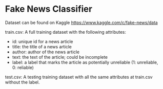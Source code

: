# Fake News Classifier

Dataset can be found on Kaggle https://www.kaggle.com/c/fake-news/data

train.csv: A full training dataset with the following attributes:
- id: unique id for a news article
- title: the title of a news article
- author: author of the news article
- text: the text of the article; could be incomplete
- label: a label that marks the article as potentially unreliable (1: unreliable, 0: reliable)

test.csv: A testing training dataset with all the same attributes at train.csv without the label.
